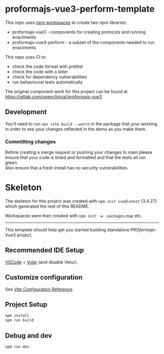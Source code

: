 # proformajs-vue3-perform-template

This repo uses [npm workspaces](https://docs.npmjs.com/cli/v7/using-npm/workspaces)
to create two npm libraries:

- proformajs-vue3 - components for creating protocols and running enactments
- proformajs-vue3-perform - a subset of the components needed to run enactments

This repo uses CI to:

- check the code format with prettier
- check the code with a linter
- check for dependency vulnerabilities
- run behavioural tests automatically

The original component work for this project can be found at https://gitlab.com/openclinical/proformajs-vue3

## Development

You'll need to run `npx vite build --watch` in the package that your working
in order to see your changes reflected in the demo as you make them.

### Committing changes

Before creating a merge request or pushing your changes to main please ensure
that your code is linted and formatted and that the tests all run green.  
Also ensure that a fresh install has no security vulnerabilities.

# Skeleton

The skeleton for this project was created with `npm init vue@latest` (3.4.27)
which generated the rest of this README.

Workspaces were then created with `npm init -w .packages/map` etc.

---

This template should help get you started building standalone PRO<i>formajs</i>-Vue3 project.

## Recommended IDE Setup

[VSCode](https://code.visualstudio.com/) + [Volar](https://marketplace.visualstudio.com/items?itemName=Vue.volar) (and disable Vetur).

## Customize configuration

See [Vite Configuration Reference](https://vitejs.dev/config/).

## Project Setup

```sh
npm install
npm run build
```

## Debug and dev

```sh
npm run dev
```

